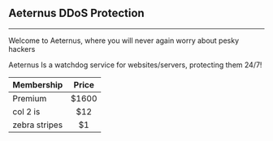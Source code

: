 ## Aeternus DDoS Protection
-------
Welcome to Aeternus,
where you will never again worry about pesky hackers

Aeternus Is a watchdog service for websites/servers, protecting them 24/7!






| Membership | Price |
| ------------- |:-------------:| 
| Premium  |$1600|
| col 2 is |$12|
| zebra stripes |$1|
